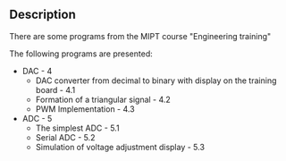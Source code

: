 ## Description
There are some programs from the MIPT course "Engineering training" 

The following programs are presented:
* DAC - 4
    * DAC converter from decimal to binary with display on the training board - 4.1
    * Formation of a triangular signal - 4.2
    * PWM Implementation - 4.3
* ADC - 5
    * The simplest ADC - 5.1
    * Serial ADC - 5.2
    * Simulation of voltage adjustment display - 5.3

